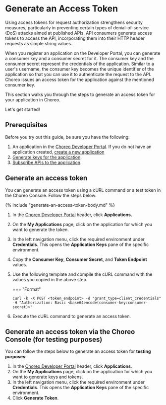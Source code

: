 # Generate an Access Token

Using access tokens for request authorization strengthens security measures, particularly in preventing certain types of denial-of-service (DoS) attacks aimed at published APIs. API consumers generate access tokens to access the API, incorporating them into their HTTP header requests as simple string values.

When you register an application on the Developer Portal, you can generate a consumer key and a consumer secret for it. The consumer key and the consumer secret represent the credentials of the application. Similar to a user's username, the consumer key becomes the unique identifier of the application so that you can use it to authenticate the request to the API. Choreo issues an access token for the application against the mentioned consumer key.

This section walks you through the steps to generate an access token for your application in Choreo.

Let's get started!

## Prerequisites

Before you try out this guide, be sure you have the following:

1. An application in the [Choreo Developer Portal](https://devportal.choreo.dev). If you do not have an application created, [create a new application](https://wso2.com/choreo/docs/consuming-services/manage-application/#step-1-create-an-application)
2. [Generate keys for the application](https://wso2.com/choreo/docs/consuming-services/create-an-application/#step-2-generate-keys). 
3. [Subscribe APIs to the application](https://wso2.com/choreo/docs/consuming-services/create-a-subscription/#manage-subscriptions). 

## Generate an access token

You can generate an access token using a cURL command or a test token in the Choreo Console. Follow the steps below:

{% include "generate-an-access-token-body.md" %}

1. In the [Choreo Developer Portal](https://devportal.choreo.dev) header, click **Applications**.
2. On the **My Applications** page, click on the application for which you want to generate the token.
3. In the left navigation menu, click the required environment under **Credentials**. This opens the **Application Keys** pane of the specific environment.
4. Copy the **Consumer Key**, **Consumer Secret**, and **Token Endpoint** values.
5. Use the following template and compile the cURL command with the values you copied in the above step. 

    === "Format"
    ```
    curl -k -X POST <token_endpoint> -d "grant_type=client_credentials" -H "Authorization: Basic <base64encode(consumer-key:consumer-secret)>"
    ```
6. Execute the  cURL command to generate an access token. 

## Generate an access token via the Choreo Console (for testing purposes)

You can follow the steps below to generate an access token for **testing purposes**: 

1. In the [Choreo Developer Portal](https://devportal.choreo.dev) header, click **Applications**.
2. On the **My Applications** page, click on the application for which you want to generate keys and tokens.
3. In the left navigation menu, click the required environment under **Credentials**. This opens the **Application Keys** pane of the specific environment.
4. Click **Generate Token**.
